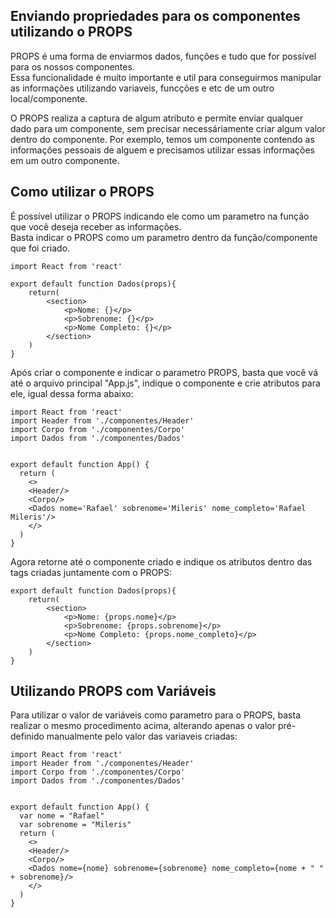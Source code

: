 ## Enviando propriedades para os componentes utilizando o PROPS  
PROPS é uma forma de enviarmos dados, funções e tudo que for possível para os nossos componentes.  
Essa funcionalidade é muito importante e util para conseguirmos manipular as informações utilizando variaveis, funcções e etc de um outro local/componente.  

O PROPS realiza a captura de algum atributo e permite enviar qualquer dado para um componente, sem precisar necessáriamente criar algum valor dentro do componente. Por exemplo, temos um componente contendo as informações pessoais de alguem e precisamos utilizar essas informações em um outro componente.  

## Como utilizar o PROPS  
É possível utilizar o PROPS indicando ele como um parametro na função que você deseja receber as informações.  
Basta indicar o PROPS como um parametro dentro da função/componente que foi criado.  
```
import React from 'react'

export default function Dados(props){
    return(
        <section>
            <p>Nome: {}</p>
            <p>Sobrenome: {}</p>
            <p>Nome Completo: {}</p>
        </section>
    )
}
```  

Após criar o componente e indicar o parametro PROPS, basta que você vá até o arquivo principal "App.js", indique o componente e crie atributos para ele, igual dessa forma abaixo:  
```
import React from 'react'
import Header from './componentes/Header'
import Corpo from './componentes/Corpo'
import Dados from './componentes/Dados'


export default function App() {
  return (
    <>
    <Header/>
    <Corpo/>
    <Dados nome='Rafael' sobrenome='Mileris' nome_completo='Rafael Mileris'/>
    </>
  )
}
```  

Agora retorne até o componente criado e indique os atributos dentro das tags criadas juntamente com o PROPS:  
```
export default function Dados(props){
    return(
        <section>
            <p>Nome: {props.nome}</p>
            <p>Sobrenome: {props.sobrenome}</p>
            <p>Nome Completo: {props.nome_completo}</p>
        </section>
    )
}
```

## Utilizando PROPS com Variáveis  
Para utilizar o valor de variáveis como parametro para o PROPS, basta realizar o mesmo procedimento acima, alterando apenas o valor pré-definido manualmente pelo valor das variaveis criadas:  
```
import React from 'react'
import Header from './componentes/Header'
import Corpo from './componentes/Corpo'
import Dados from './componentes/Dados'


export default function App() {
  var nome = "Rafael"
  var sobrenome = "Mileris"
  return (
    <>
    <Header/>
    <Corpo/>
    <Dados nome={nome} sobrenome={sobrenome} nome_completo={nome + " " + sobrenome}/>
    </>
  )
}
```

